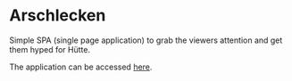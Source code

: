 # Arschlecken

Simple SPA (single page application) to grab the viewers attention and get them hyped for Hütte.

The application can be accessed [here](https://wolpertingers.github.io/arschlecken/).